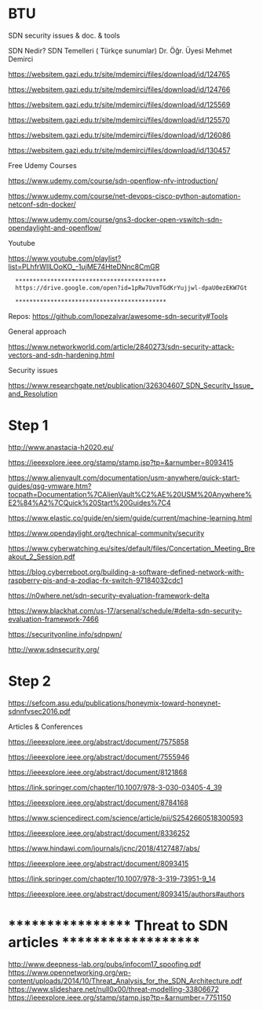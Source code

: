 # BTU
SDN security issues &amp; doc. &amp; tools


SDN Nedir? SDN Temelleri ( Türkçe sunumlar) Dr. Öğr. Üyesi Mehmet Demirci

https://websitem.gazi.edu.tr/site/mdemirci/files/download/id/124765

https://websitem.gazi.edu.tr/site/mdemirci/files/download/id/124766

https://websitem.gazi.edu.tr/site/mdemirci/files/download/id/125569

https://websitem.gazi.edu.tr/site/mdemirci/files/download/id/125570

https://websitem.gazi.edu.tr/site/mdemirci/files/download/id/126086

https://websitem.gazi.edu.tr/site/mdemirci/files/download/id/130457

Free Udemy Courses

https://www.udemy.com/course/sdn-openflow-nfv-introduction/

https://www.udemy.com/course/net-devops-cisco-python-automation-netconf-sdn-docker/

https://www.udemy.com/course/gns3-docker-open-vswitch-sdn-opendaylight-and-openflow/

  Youtube

  https://www.youtube.com/playlist?list=PLhfrWIlLOoKO_-1ujME74HteDNnc8CmGR

      *******************************************
      https://drive.google.com/open?id=1pRw7UvmTGdKrYujjwl-dpaU0ezEKW7Gt
      
      *******************************************
   
  Repos:
  https://github.com/lopezalvar/awesome-sdn-security#Tools
  
  General approach
  
  https://www.networkworld.com/article/2840273/sdn-security-attack-vectors-and-sdn-hardening.html
  
  Security issues
  
  https://www.researchgate.net/publication/326304607_SDN_Security_Issue_and_Resolution
  
  <h1> Step 1 </h1>
  
  http://www.anastacia-h2020.eu/
  
  https://ieeexplore.ieee.org/stamp/stamp.jsp?tp=&arnumber=8093415
  
  https://www.alienvault.com/documentation/usm-anywhere/quick-start-guides/qsg-vmware.htm?tocpath=Documentation%7CAlienVault%C2%AE%20USM%20Anywhere%E2%84%A2%7CQuick%20Start%20Guides%7C4
  
  https://www.elastic.co/guide/en/siem/guide/current/machine-learning.html
  
  https://www.opendaylight.org/technical-community/security
  
  https://www.cyberwatching.eu/sites/default/files/Concertation_Meeting_Breakout_2_Session.pdf
  
  https://blog.cyberreboot.org/building-a-software-defined-network-with-raspberry-pis-and-a-zodiac-fx-switch-97184032cdc1
  
  https://n0where.net/sdn-security-evaluation-framework-delta
  
  https://www.blackhat.com/us-17/arsenal/schedule/#delta-sdn-security-evaluation-framework-7466
  
  https://securityonline.info/sdnpwn/
  
  http://www.sdnsecurity.org/
  
  <h1> Step 2 </h1>
  
  https://sefcom.asu.edu/publications/honeymix-toward-honeynet-sdnnfvsec2016.pdf
  
  Articles & Conferences
  
  https://ieeexplore.ieee.org/abstract/document/7575858
  
  https://ieeexplore.ieee.org/abstract/document/7555946
  
  https://ieeexplore.ieee.org/abstract/document/8121868
  
  https://link.springer.com/chapter/10.1007/978-3-030-03405-4_39
  
  https://ieeexplore.ieee.org/abstract/document/8784168
  
  https://www.sciencedirect.com/science/article/pii/S2542660518300593
  
  https://ieeexplore.ieee.org/abstract/document/8336252
  
  https://www.hindawi.com/journals/jcnc/2018/4127487/abs/
  
  https://ieeexplore.ieee.org/abstract/document/8093415
  
  https://link.springer.com/chapter/10.1007/978-3-319-73951-9_14
  
  https://ieeexplore.ieee.org/abstract/document/8093415/authors#authors
  
 <h1> **************** Threat to SDN articles ****************** </h1>
  
  http://www.deepness-lab.org/pubs/infocom17_spoofing.pdf </br>
  https://www.opennetworking.org/wp-content/uploads/2014/10/Threat_Analysis_for_the_SDN_Architecture.pdf </br>
  https://www.slideshare.net/null0x00/threat-modelling-33806672  </br>
  https://ieeexplore.ieee.org/stamp/stamp.jsp?tp=&arnumber=7751150  </br>
  
 
  
